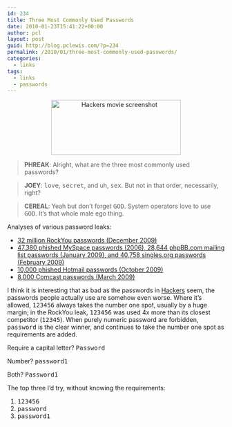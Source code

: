 ```yaml
---
id: 234
title: Three Most Commonly Used Passwords
date: 2010-01-23T15:41:22+00:00
author: pcl
layout: post
guid: http://blog.pclewis.com/?p=234
permalink: /2010/01/three-most-commonly-used-passwords/
categories:
  - links
tags:
  - links
  - passwords
---
```

<p style="text-align: center;">
  <a href="http://blog.pclewis.com/wp-content/uploads/2010/01/vlcsnap-2010-01-23-14h48m35s212.png"><img class="aligncenter size-medium wp-image-239" title="Hackers Passwords Scene" src="http://blog.pclewis.com/wp-content/uploads/2010/01/vlcsnap-2010-01-23-14h48m35s212-300x127.png" alt="Hackers movie screenshot" width="300" height="127" /></a>
</p>

> **PHREAK**: Alright, what are the three most commonly used passwords?
  
>  **JOEY**: <tt>love</tt>, <tt>secret</tt>, and uh, <tt>sex</tt>. But not in that order, necessarily, right?
  
>  **CEREAL**: Yeah but don&#8217;t forget <tt>GOD</tt>. System operators love to use <tt>GOD</tt>. It&#8217;s that whole male ego thing.

Analyses of various password leaks:

  * [32 million RockYou passwords (December 2009)](http://www.imperva.com/docs/WP_Consumer_Password_Worst_Practices.pdf)
  * [47,380 phished MySpace passwords (2006), 28,644 phpBB.com mailing list passwords (January 2009), and 40,758 singles.org passwords (February 2009)](http://blog.jimmyr.com/Password_analysis_of_databases_that_were_hacked_28_2009.php)
  * [10,000 phished Hotmail passwords (October 2009)](http://www.acunetix.com/blog/websecuritynews/statistics-from-10000-leaked-hotmail-passwords/)
  * [8,000 Comcast passwords (March 2009)](http://digg.com/security/Passwords_of_8000_Comcast_Customers_Exposed?t=24171960#c24171960)

I think it is interesting that as bad as the passwords in [Hackers](http://www.imdb.com/title/tt0113243/) seem, the passwords people actually use are somehow even worse. Where it&#8217;s allowed, <tt>123456</tt> always takes the number one spot, usually by a huge margin; in the RockYou leak, <tt>123456</tt> was used 4x more than its closest competitor (<tt>12345</tt>). When purely numeric password are forbidden, <tt>password</tt> is the clear winner, and continues to take the number one spot as requirements are added.

Require a capital letter? <tt>Password</tt>
  
Number? <tt>password1</tt>
  
Both? <tt>Password1</tt>

The top three I&#8217;d try, without knowing the requirements:

  1. <tt>123456</tt>
  2. <tt>password</tt>
  3. <tt>password1</tt>